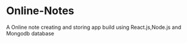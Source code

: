# Online-Notes
A Online note creating and storing app build using React.js,Node.js and Mongodb database
